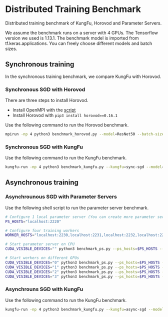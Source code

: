 # Distributed Training Benchmark

Distributed training benchmark of KungFu, Horovod and Parameter Servers.

We assume the benchmark runs on a server with 4 GPUs. The Tensorflow version we used is 1.13.1.
The benchmark model is imported from tf.keras.applications. You can freely choose different models
and batch sizes.

## Synchronous training

In the synchronous training benchmark, we compare KungFu with Horovod.

### Synchronous SGD with Horovod

There are three steps to install Horovod.

- Install OpenMPI with the [script](https://raw.githubusercontent.com/tensorlayer/openpose-plus/master/scripts/install-mpi.sh)
- Install Horovod with `pip3 install horovod==0.16.1`

Use the following command to run the Horovod benchmark.

```bash
mpirun -np 4 python3 benchmark_horovod.py --model=ResNet50 --batch-size=64
```

### Synchronous SGD with KungFu

Use the following command to run the KungFu benchmark.

```bash
kungfu-run -np 4 python3 benchmark_kungfu.py --kungfu=sync-sgd --model=ResNet50 --batch-size=64
```

## Asynchronous training

### Asynchrounous SGD with Parameter Servers

Use the following shell script to run the parameter server benchmark.

```bash
# Configure 1 local parameter server (You can create more parameter servers)
PS_HOSTS="localhost:2220"

# Configure four training workers
WORKER_HOSTS="localhost:2230,localhost:2231,localhost:2232,localhost:2233"

# Start parameter server on CPU
CUDA_VISIBLE_DEVICES="" python3 benchmark_ps.py --ps_hosts=$PS_HOSTS --worker_hosts=$WORKER_HOSTS --job_name=ps --task_index=0 &

# Start workers on different GPUs
CUDA_VISIBLE_DEVICES="0" python3 benchmark_ps.py --ps_hosts=$PS_HOSTS --worker_hosts=$WORKER_HOSTS --job_name=worker --task_index=0 --model=ResNet50 --batch-size=64 &
CUDA_VISIBLE_DEVICES="1" python3 benchmark_ps.py --ps_hosts=$PS_HOSTS --worker_hosts=$WORKER_HOSTS --job_name=worker --task_index=1 --model=ResNet50 --batch-size=64 &
CUDA_VISIBLE_DEVICES="2" python3 benchmark_ps.py --ps_hosts=$PS_HOSTS --worker_hosts=$WORKER_HOSTS --job_name=worker --task_index=2 --model=ResNet50 --batch-size=64 &
CUDA_VISIBLE_DEVICES="3" python3 benchmark_ps.py --ps_hosts=$PS_HOSTS --worker_hosts=$WORKER_HOSTS --job_name=worker --task_index=3 --model=ResNet50 --batch-size=64 &
```

### Asynchrouns SGD with KungFu

Use the following command to run the KungFu benchmark.

```bash
kungfu-run -np 4 python3 benchmark_kungfu.py --kungfu=async-sgd --model=ResNet50 --batch-size=64
```
